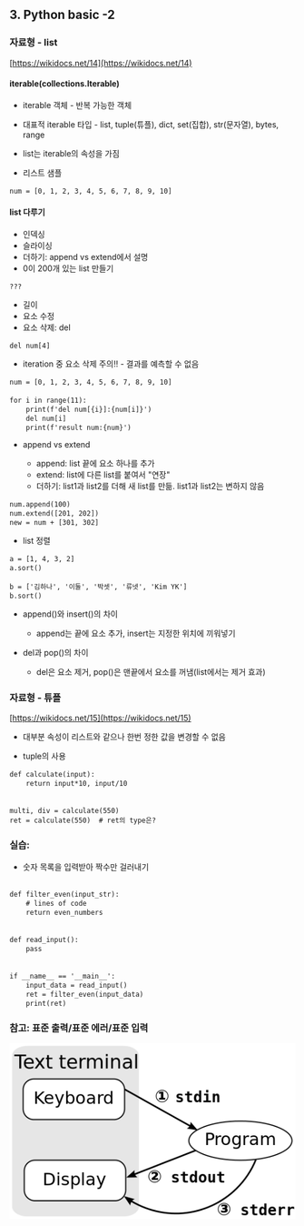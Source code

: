 ## 3. Python basic -2

### 자료형 - list
[https://wikidocs.net/14](https://wikidocs.net/14)

#### iterable(collections.Iterable)

* iterable 객체 - 반복 가능한 객체
* 대표적 iterable 타입 - list, tuple(튜플), dict, set(집합), str(문자열), bytes, range
* list는 iterable의 속성을 가짐


* 리스트 샘플

```
num = [0, 1, 2, 3, 4, 5, 6, 7, 8, 9, 10]

```
#### list 다루기

* 인덱싱
* 슬라이싱
* 더하기: append vs extend에서 설명
* 0이 200개 있는 list 만들기
```
???
``` 
* 길이
* 요소 수정
* 요소 삭제: del
```
del num[4]
```

* iteration 중 요소 삭제 주의!! - 결과를 예측할 수 없음
```
num = [0, 1, 2, 3, 4, 5, 6, 7, 8, 9, 10]

for i in range(11):
    print(f'del num[{i}]:{num[i]}')
    del num[i]
    print(f'result num:{num}')
```

* append vs extend

  * append: list 끝에 요소 하나를 추가
  * extend: list에 다른 list를 붙여서 "연장"
  * 더하기: list1과 list2를 더해 새 list를 만듦. list1과 list2는 변하지 않음

```
num.append(100)
num.extend([201, 202])
new = num + [301, 302]
```

* list 정렬
```
a = [1, 4, 3, 2]
a.sort()

b = ['김하나', '이둘', '박셋', '류넷', 'Kim YK']
b.sort()
```

* append()와 insert()의 차이
  * append는 끝에 요소 추가, insert는 지정한 위치에 끼워넣기

* del과 pop()의 차이
  * del은 요소 제거, pop()은 맨끝에서 요소를 꺼냄(list에서는 제거 효과)

### 자료형 - 튜플

[https://wikidocs.net/15](https://wikidocs.net/15)

* 대부분 속성이 리스트와 같으나 한번 정한 값을 변경할 수 없음

* tuple의 사용
```
def calculate(input):
    return input*10, input/10


multi, div = calculate(550)
ret = calculate(550)  # ret의 type은?
```


### 실습:

* 숫자 목록을 입력받아 짝수만 걸러내기
```

def filter_even(input_str):
    # lines of code
    return even_numbers


def read_input():
    pass


if __name__ == '__main__':
    input_data = read_input()
    ret = filter_even(input_data)
    print(ret)
```

### 참고: 표준 출력/표준 에러/표준 입력
![in-out](./files/stdin_stdout.png)
